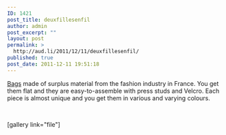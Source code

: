 ```yaml
---
ID: 1421
post_title: deuxfillesenfil
author: admin
post_excerpt: ""
layout: post
permalink: >
  http://aud.li/2011/12/11/deuxfillesenfil/
published: true
post_date: 2011-12-11 19:51:18
---
```

<a href="http://www.deuxfillesenfil.fr/">Bags</a> made of surplus material from the fashion industry in France. You get them flat and they are easy-to-assemble with press studs and Velcro. Each piece is almost unique and you get them in various and varying colours.

&nbsp;

[gallery link="file"]

&nbsp;